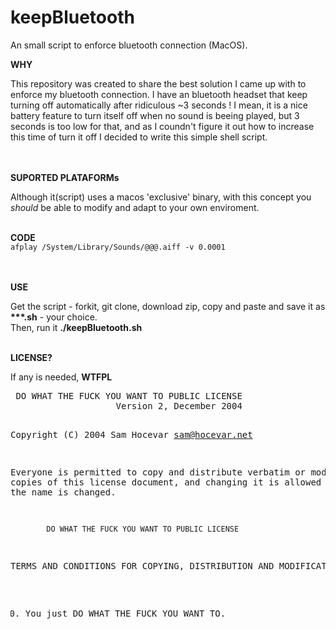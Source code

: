# keepBluetooth
An small script to enforce bluetooth connection (MacOS).



<b>WHY</b><br>
<p>This repository was created to share the best solution I came up with to enforce my bluetooth connection. I have an bluetooth headset that keep turning off automatically after ridiculous ~3 seconds ! I mean, it is a nice battery feature to turn itself off when no sound is beeing played, but 3 seconds is too low for that, and as I coundn't figure it out how to increase this time of turn it off I decided to write this simple shell script.</p>


<br><br>
<b>SUPORTED PLATAFORMs</b><br>
<p>Although it(script) uses a macos 'exclusive' binary, with this concept you <em>should</em> be able to modify and adapt to your own enviroment.</p>

<br>
<b>CODE</b>
<code>
afplay /System/Library/Sounds/@@@.aiff -v 0.0001
</code>


<br><br>
<b>USE</b>
<p>Get the script - forkit, git clone, download zip, copy and paste and save it as <b>***.sh</b> - your choice.<br>
Then, run it <b>./keepBluetooth.sh</b></p>



<br>
<b>LICENSE?</b><br>
<p>If any is needed, <b>WTFPL</b><br></p>
<pre>
 DO WHAT THE FUCK YOU WANT TO PUBLIC LICENSE 
                    Version 2, December 2004 

 Copyright (C) 2004 Sam Hocevar sam@hocevar.net 

 Everyone is permitted to copy and distribute verbatim or modified 
 copies of this license document, and changing it is allowed as long 
 as the name is changed. 

            DO WHAT THE FUCK YOU WANT TO PUBLIC LICENSE 
   TERMS AND CONDITIONS FOR COPYING, DISTRIBUTION AND MODIFICATION 

  0. You just DO WHAT THE FUCK YOU WANT TO.
</pre>

